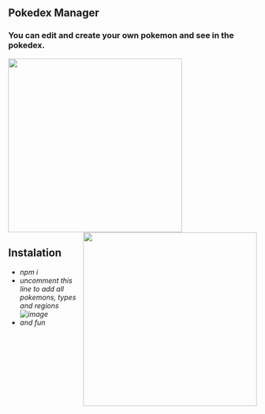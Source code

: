 ## Pokedex Manager

<h3>
 You can edit and create your own pokemon and see in the pokedex. 
</h3>

<div >

<img src="https://user-images.githubusercontent.com/88790737/202916445-b278b56c-1f14-4f09-a858-8424da5e74b6.png" style="width: 22rem" align="flex">

<img src="https://user-images.githubusercontent.com/88790737/202916299-74e569e7-f9d9-45ba-ac4f-cf670dbe0f6f.png" style="width: 22rem; margin:0000" align="right">

</div>


## Instalation
<div style="  font-style: italic; ">

-  npm i
- uncomment this line to add all pokemons, types and regions ![image](https://user-images.githubusercontent.com/88790737/202916928-7ef81f2c-7a31-488a-8b18-55b909b91411.png)
- and fun


</div>
